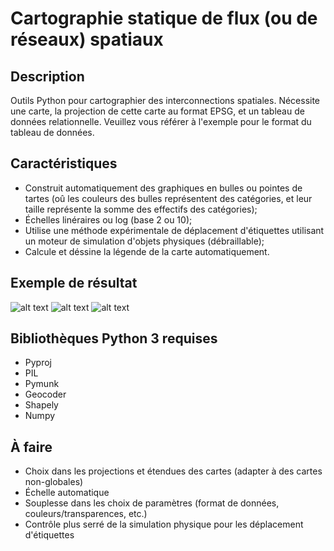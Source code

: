 # Cartographie statique de flux (ou de réseaux) spatiaux

## Description
Outils Python pour cartographier des interconnections spatiales. Nécessite une carte, la projection de cette carte au format EPSG, et un tableau de données relationnelle. Veuillez vous référer à l'exemple pour le format du tableau de données.

## Caractéristiques
* Construit automatiquement des graphiques en bulles ou pointes de tartes (oû les couleurs des bulles représentent des catégories, et leur taille représente la somme des effectifs des catégories);
* Échelles linéraires ou log (base 2 ou 10);
* Utilise une méthode expérimentale de déplacement d'étiquettes utilisant un moteur de simulation d'objets physiques (débraillable);
* Calcule et déssine la légende de la carte automatiquement.

## Exemple de résultat
![alt text](https://github.com/AtelierCartographique/Cartographie-Statique-Flux-Spatiaux/blob/master/images/result.png)
![alt text](https://github.com/AtelierCartographique/Cartographie-Statique-Flux-Spatiaux/blob/master/images/NFootprint-Reasons_travel_EN_Size-0.008-0.04_Scale-Linear_Palette-Set2.jpg)
![alt text](https://github.com/AtelierCartographique/Cartographie-Statique-Flux-Spatiaux/blob/master/images/NFootprint_etudiants_EN_Size-0.01-0.05_Scale-Linear_Palette-Set2.jpg)

## Bibliothèques Python 3 requises
* Pyproj
* PIL
* Pymunk
* Geocoder
* Shapely
* Numpy

## À faire
* Choix dans les projections et étendues des cartes (adapter à des cartes non-globales)
* Échelle automatique
* Souplesse dans les choix de paramètres (format de données, couleurs/transparences, etc.)
* Contrôle plus serré de la simulation physique pour les déplacement d'étiquettes
